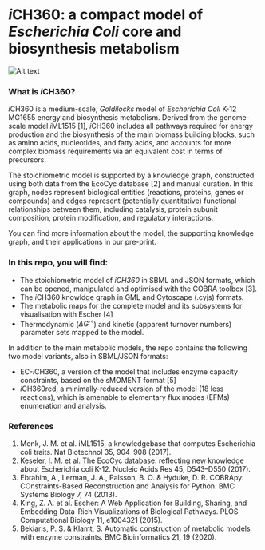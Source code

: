 # *i*CH360: a compact model of *Escherichia Coli* core and biosynthesis metabolism
![Alt text](Visualisation/examples/full_map_map_w_fluxes_and_labels.png "The complete map of iCH360 with overlaid a flux distribution computed for aerobic growth on glucose")
### What is *i*CH360?
*i*CH360 is a medium-scale, *Goldilocks* model of *Escherichia Coli* K-12 MG1655 energy and biosynthesis metabolism. Derived from the genome-scale model *i*ML1515 [1], *i*CH360 includes all pathways required for energy production and the biosynthesis of the main biomass building blocks, such as amino acids, nucleotides, and fatty acids, and accounts for more complex biomass requirements via an equivalent cost in terms of precursors. 

The stoichiometric model is supported by a knowledge graph, constructed using both data from the EcoCyc database [2] and manual curation. In this graph, nodes represent biological entities (reactions, proteins, genes or compounds) and edges represent (potentially quantitative) functional relationships between them, including catalysis, protein subunit composition, protein modification, and regulatory interactions.

You can find more information about the model, the supporting knowledge graph, and their applications in our pre-print.

### In this repo, you will find:
- The stoichiometric model of *iCH360* in SBML and JSON formats, which can be opened, manipulated and optimised with the COBRA toolbox [3].
- The *i*CH360 knowldge graph in GML and Cytoscape (.cyjs) formats.
- The metabolic maps for the complete model and its subsystems for visualisation with Escher [4]
- Thermodynamic ($\Delta G'^{\circ}$) and kinetic (apparent turnover numbers) parameter sets mapped to the model.


In addition to the main metabolic models, the repo contains the following two model variants, also in SBML/JSON formats:
- EC-*i*CH360, a version of the model that includes enzyme capacity constraints, based on the sMOMENT format [5]
- *i*CH360red, a minimally-reduced version of the model (18 less reactions), which is amenable to elementary flux modes (EFMs) enumeration and analysis.

### References
1. Monk, J. M. et al. iML1515, a knowledgebase that computes Escherichia coli traits. Nat Biotechnol 35, 904–908 (2017).
2. Keseler, I. M. et al. The EcoCyc database: reflecting new knowledge about Escherichia coli K-12. Nucleic Acids Res 45, D543–D550 (2017).
3. Ebrahim, A., Lerman, J. A., Palsson, B. O. & Hyduke, D. R. COBRApy: COnstraints-Based Reconstruction and Analysis for Python. BMC Systems Biology 7, 74 (2013).
4. King, Z. A. et al. Escher: A Web Application for Building, Sharing, and Embedding Data-Rich Visualizations of Biological Pathways. PLOS Computational Biology 11, e1004321 (2015).
5. Bekiaris, P. S. & Klamt, S. Automatic construction of metabolic models with enzyme constraints. BMC Bioinformatics 21, 19 (2020).


